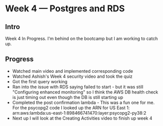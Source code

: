 # Week 4 — Postgres and RDS

## Intro
Week 4 In Progress. I'm behind on the bootcamp but I am working to catch up.

## Progress
- Watched main video and implemented corresponding code
- Watched Ashish's Week 4 security video and took the quiz
- Got the first query working
- Ran into the issue with RDS saying failed to start - but it was still "Configuring enhanced monitoring" so I think the AWS DB health check is just timing out even though the DB is still starting up
- Completed the post confirmation lambda - This was a fun one for me. For the psycopg2 code I looked up the ARN for US East 1: arn:aws:lambda:us-east-1:898466741470:layer:psycopg2-py38:2
- Next up I will look at the Creating Activities video to finish up week 4